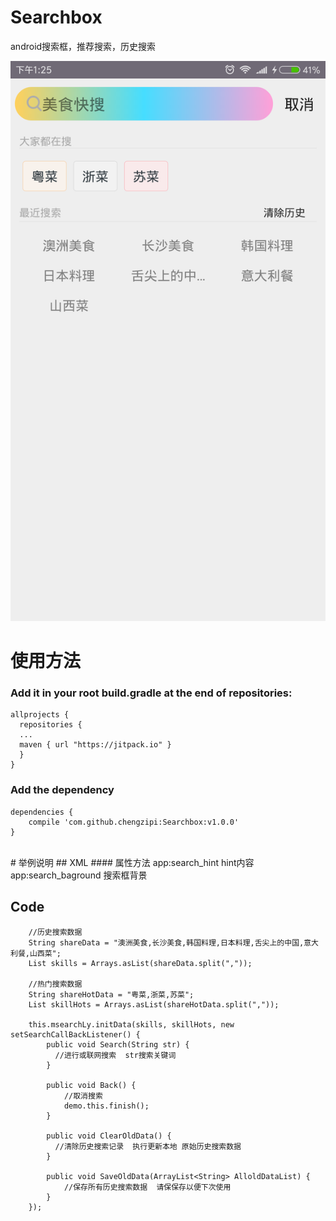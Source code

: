 # Searchbox
android搜索框，推荐搜索，历史搜索


![image](https://github.com/chengzipi/exampleTools/raw/master/images-folder/searchbox.png "运行页面")



# 使用方法
### Add it in your root build.gradle at the end of repositories:
    allprojects {
      repositories {
      ...
      maven { url "https://jitpack.io" }
      }
    }
  
### Add the dependency
    dependencies {
        compile 'com.github.chengzipi:Searchbox:v1.0.0'
    }

</br>
# 举例说明
## XML
    <com.czp.searchmlist.mSearchLayout
        android:layout_width="match_parent"
        android:layout_height="wrap_content"
        android:id="@+id/msearchlayout"
        app:search_hint="美食快搜"
        app:search_baground="@drawable/search_baground_shap"
        />
#### 属性方法 
    app:search_hint hint内容
    app:search_baground 搜索框背景
    
## Code
        //历史搜索数据
        String shareData = "澳洲美食,长沙美食,韩国料理,日本料理,舌尖上的中国,意大利餐,山西菜";
        List skills = Arrays.asList(shareData.split(","));
        
        //热门搜索数据
        String shareHotData = "粤菜,浙菜,苏菜";
        List skillHots = Arrays.asList(shareHotData.split(","));
        
        this.msearchLy.initData(skills, skillHots, new setSearchCallBackListener() {
            public void Search(String str) {
              //进行或联网搜索  str搜索关键词
            }

            public void Back() {
                //取消搜索
                demo.this.finish();
            }

            public void ClearOldData() {
              //清除历史搜索记录  执行更新本地 原始历史搜索数据
            }

            public void SaveOldData(ArrayList<String> AlloldDataList) {
                //保存所有历史搜索数据  请保保存以便下次使用
            }
        });
